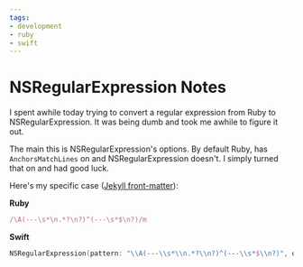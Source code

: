 ```yaml
---
tags:
- development
- ruby
- swift
---
```


# NSRegularExpression Notes

I spent awhile today trying to convert a regular expression from Ruby to NSRegularExpression. It was being dumb and took me awhile to figure it out.

The main this is NSRegularExpression's options. By default Ruby, has `AnchorsMatchLines` on and NSRegularExpression doesn't. I simply turned that on and had good luck.

Here's my specific case ([Jekyll front-matter](https://github.com/jekyll/jekyll/blob/master/lib/jekyll/document.rb#L220)):

**Ruby**

```ruby
/\A(---\s*\n.*?\n?)^(---\s*$\n?)/m
```

**Swift**

``` swift
NSRegularExpression(pattern: "\\A(---\\s*\\n.*?\\n?)^(---\\s*$\\n?)", options: .DotMatchesLineSeparators | .AnchorsMatchLines, error: nil)!
```

